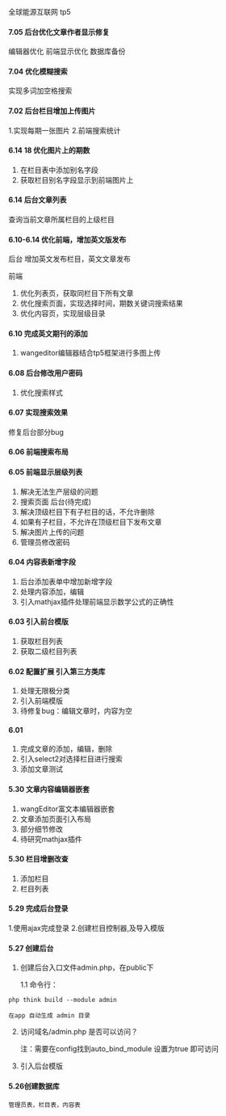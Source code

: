 全球能源互联网 tp5
#### 7.05 后台优化文章作者显示修复
编辑器优化
前端显示优化
数据库备份

#### 7.04 优化模糊搜索
实现多词加空格搜索

#### 7.02 后台栏目增加上传图片
1.实现每期一张图片
2.前端搜索统计

#### 6.14 18 优化图片上的期数
1. 在栏目表中添加别名字段
2. 获取栏目别名字段显示到前端图片上

#### 6.14 后台文章列表
查询当前文章所属栏目的上级栏目

#### 6.10-6.14 优化前端，增加英文版发布

后台
增加英文发布栏目，英文文章发布

前端
1. 优化列表页，获取同栏目下所有文章
2. 优化搜索页面，实现选择时间，期数关键词搜索结果
3. 优化内容页，实现层级目录

#### 6.10 完成英文期刊的添加
1. wangeditor编辑器结合tp5框架进行多图上传

#### 6.08 后台修改用户密码
1. 优化搜索样式

#### 6.07 实现搜索效果

修复后台部分bug

#### 6.06 前端搜索布局

#### 6.05 前端显示层级列表
1. 解决无法生产层级的问题
2. 搜索页面
后台(待完成)
1. 解决顶级栏目下有子栏目的话，不允许删除
2. 如果有子栏目，不允许在顶级栏目下发布文章
3. 解决图片上传的问题
4. 管理员修改密码

#### 6.04 内容表新增字段
1. 后台添加表单中增加新增字段
2. 处理内容添加，编辑
3. 引入mathjax插件处理前端显示数学公式的正确性

#### 6.03 引入前台模版
1. 获取栏目列表
2. 获取二级栏目列表

#### 6.02 配置扩展 引入第三方类库
1. 处理无限极分类
2. 引入前端模版
3. 待修复bug：编辑文章时，内容为空

#### 6.01
1. 完成文章的添加，编辑，删除
2. 引入select2对选择栏目进行搜索
3. 添加文章测试

#### 5.30 文章内容编辑器嵌套
1. wangEditor富文本编辑器嵌套
2. 文章添加页面引入布局
3. 部分细节修改
4. 待研究mathjax插件

#### 5.30 栏目增删改查

1. 添加栏目
2. 栏目列表

#### 5.29 完成后台登录

1.使用ajax完成登录
2.创建栏目控制器,及导入模版

#### 5.27 创建后台
1. 创建后台入口文件admin.php，在public下
 
	1.1 命令行：
```
php think build --module admin 
```
	在app 自动生成 admin 目录
2. 访问域名/admin.php 是否可以访问？
	
	注：需要在config找到auto_bind_module 设置为true 即可访问
3. 引入后台模版

#### 5.26创建数据库
	管理员表，栏目表，内容表

	
	
